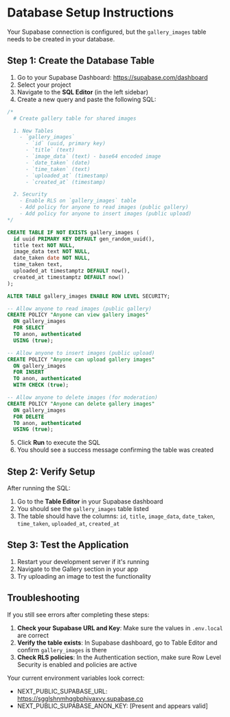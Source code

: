 # Database Setup Instructions

Your Supabase connection is configured, but the `gallery_images` table needs to be created in your database.

## Step 1: Create the Database Table

1. Go to your Supabase Dashboard: https://supabase.com/dashboard
2. Select your project
3. Navigate to the **SQL Editor** (in the left sidebar)
4. Create a new query and paste the following SQL:

```sql
/*
  # Create gallery table for shared images

  1. New Tables
    - `gallery_images`
      - `id` (uuid, primary key)
      - `title` (text)
      - `image_data` (text) - base64 encoded image
      - `date_taken` (date)
      - `time_taken` (text)
      - `uploaded_at` (timestamp)
      - `created_at` (timestamp)

  2. Security
    - Enable RLS on `gallery_images` table
    - Add policy for anyone to read images (public gallery)
    - Add policy for anyone to insert images (public upload)
*/

CREATE TABLE IF NOT EXISTS gallery_images (
  id uuid PRIMARY KEY DEFAULT gen_random_uuid(),
  title text NOT NULL,
  image_data text NOT NULL,
  date_taken date NOT NULL,
  time_taken text,
  uploaded_at timestamptz DEFAULT now(),
  created_at timestamptz DEFAULT now()
);

ALTER TABLE gallery_images ENABLE ROW LEVEL SECURITY;

-- Allow anyone to read images (public gallery)
CREATE POLICY "Anyone can view gallery images"
  ON gallery_images
  FOR SELECT
  TO anon, authenticated
  USING (true);

-- Allow anyone to insert images (public upload)
CREATE POLICY "Anyone can upload gallery images"
  ON gallery_images
  FOR INSERT
  TO anon, authenticated
  WITH CHECK (true);

-- Allow anyone to delete images (for moderation)
CREATE POLICY "Anyone can delete gallery images"
  ON gallery_images
  FOR DELETE
  TO anon, authenticated
  USING (true);
```

5. Click **Run** to execute the SQL
6. You should see a success message confirming the table was created

## Step 2: Verify Setup

After running the SQL:

1. Go to the **Table Editor** in your Supabase dashboard
2. You should see the `gallery_images` table listed
3. The table should have the columns: `id`, `title`, `image_data`, `date_taken`, `time_taken`, `uploaded_at`, `created_at`

## Step 3: Test the Application

1. Restart your development server if it's running
2. Navigate to the Gallery section in your app
3. Try uploading an image to test the functionality

## Troubleshooting

If you still see errors after completing these steps:

1. **Check your Supabase URL and Key**: Make sure the values in `.env.local` are correct
2. **Verify the table exists**: In Supabase dashboard, go to Table Editor and confirm `gallery_images` is there
3. **Check RLS policies**: In the Authentication section, make sure Row Level Security is enabled and policies are active

Your current environment variables look correct:
- NEXT_PUBLIC_SUPABASE_URL: https://sgglshnmhqgbphivaxvy.supabase.co
- NEXT_PUBLIC_SUPABASE_ANON_KEY: [Present and appears valid]